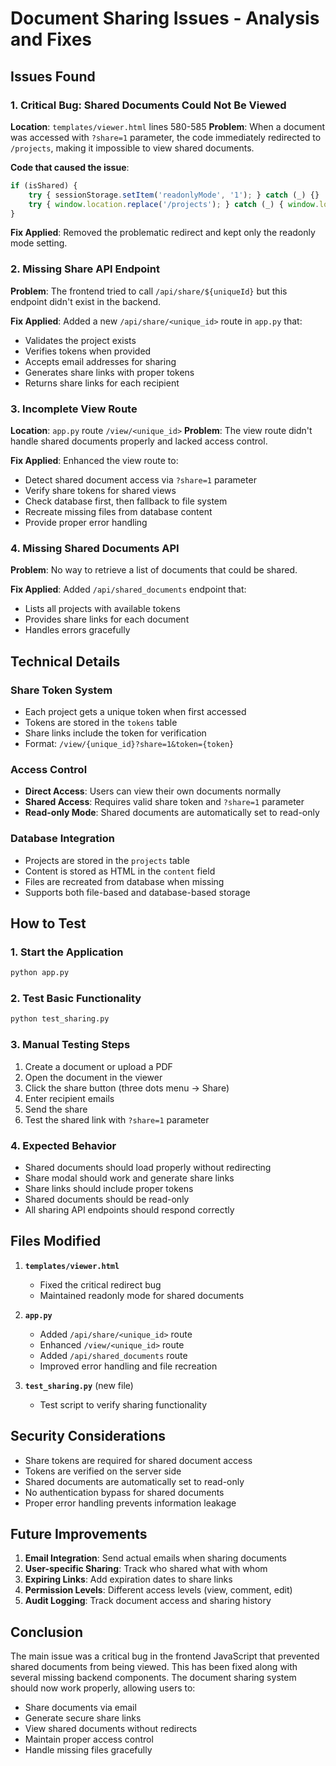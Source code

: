 # Document Sharing Issues - Analysis and Fixes

## Issues Found

### 1. Critical Bug: Shared Documents Could Not Be Viewed
**Location**: `templates/viewer.html` lines 580-585
**Problem**: When a document was accessed with `?share=1` parameter, the code immediately redirected to `/projects`, making it impossible to view shared documents.

**Code that caused the issue**:
```javascript
if (isShared) {
    try { sessionStorage.setItem('readonlyMode', '1'); } catch (_) {}
    try { window.location.replace('/projects'); } catch (_) { window.location.href = '/projects'; }
}
```

**Fix Applied**: Removed the problematic redirect and kept only the readonly mode setting.

### 2. Missing Share API Endpoint
**Problem**: The frontend tried to call `/api/share/${uniqueId}` but this endpoint didn't exist in the backend.

**Fix Applied**: Added a new `/api/share/<unique_id>` route in `app.py` that:
- Validates the project exists
- Verifies tokens when provided
- Accepts email addresses for sharing
- Generates share links with proper tokens
- Returns share links for each recipient

### 3. Incomplete View Route
**Location**: `app.py` route `/view/<unique_id>`
**Problem**: The view route didn't handle shared documents properly and lacked access control.

**Fix Applied**: Enhanced the view route to:
- Detect shared document access via `?share=1` parameter
- Verify share tokens for shared views
- Check database first, then fallback to file system
- Recreate missing files from database content
- Provide proper error handling

### 4. Missing Shared Documents API
**Problem**: No way to retrieve a list of documents that could be shared.

**Fix Applied**: Added `/api/shared_documents` endpoint that:
- Lists all projects with available tokens
- Provides share links for each document
- Handles errors gracefully

## Technical Details

### Share Token System
- Each project gets a unique token when first accessed
- Tokens are stored in the `tokens` table
- Share links include the token for verification
- Format: `/view/{unique_id}?share=1&token={token}`

### Access Control
- **Direct Access**: Users can view their own documents normally
- **Shared Access**: Requires valid share token and `?share=1` parameter
- **Read-only Mode**: Shared documents are automatically set to read-only

### Database Integration
- Projects are stored in the `projects` table
- Content is stored as HTML in the `content` field
- Files are recreated from database when missing
- Supports both file-based and database-based storage

## How to Test

### 1. Start the Application
```bash
python app.py
```

### 2. Test Basic Functionality
```bash
python test_sharing.py
```

### 3. Manual Testing Steps
1. Create a document or upload a PDF
2. Open the document in the viewer
3. Click the share button (three dots menu → Share)
4. Enter recipient emails
5. Send the share
6. Test the shared link with `?share=1` parameter

### 4. Expected Behavior
- Shared documents should load properly without redirecting
- Share modal should work and generate share links
- Share links should include proper tokens
- Shared documents should be read-only
- All sharing API endpoints should respond correctly

## Files Modified

1. **`templates/viewer.html`**
   - Fixed the critical redirect bug
   - Maintained readonly mode for shared documents

2. **`app.py`**
   - Added `/api/share/<unique_id>` route
   - Enhanced `/view/<unique_id>` route
   - Added `/api/shared_documents` route
   - Improved error handling and file recreation

3. **`test_sharing.py`** (new file)
   - Test script to verify sharing functionality

## Security Considerations

- Share tokens are required for shared document access
- Tokens are verified on the server side
- Shared documents are automatically set to read-only
- No authentication bypass for shared documents
- Proper error handling prevents information leakage

## Future Improvements

1. **Email Integration**: Send actual emails when sharing documents
2. **User-specific Sharing**: Track who shared what with whom
3. **Expiring Links**: Add expiration dates to share links
4. **Permission Levels**: Different access levels (view, comment, edit)
5. **Audit Logging**: Track document access and sharing history

## Conclusion

The main issue was a critical bug in the frontend JavaScript that prevented shared documents from being viewed. This has been fixed along with several missing backend components. The document sharing system should now work properly, allowing users to:

- Share documents via email
- Generate secure share links
- View shared documents without redirects
- Maintain proper access control
- Handle missing files gracefully
